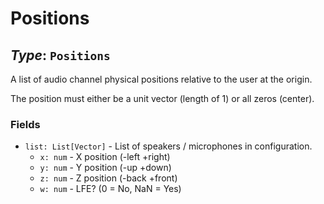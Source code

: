 # Positions

## *Type*: `Positions`

A list of audio channel physical positions relative to the user at the origin.

The position must either be a unit vector (length of 1) or all zeros (center).

### Fields

 - `list: List[Vector]` - List of speakers / microphones in configuration.
   - `x: num` - X position (-left +right)
   - `y: num` - Y position (-up +down)
   - `z: num` - Z position (-back +front)
   - `w: num` - LFE? (0 = No, NaN = Yes)
